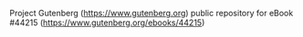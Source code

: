 Project Gutenberg (https://www.gutenberg.org) public repository for eBook #44215 (https://www.gutenberg.org/ebooks/44215)
